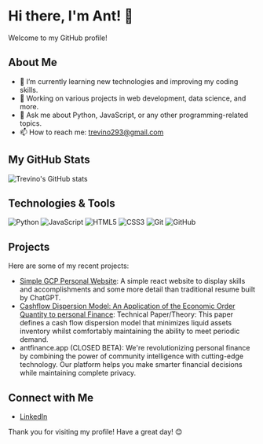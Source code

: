 # Hi there, I'm Ant! 👋

Welcome to my GitHub profile!

## About Me

- 🌱 I’m currently learning new technologies and improving my coding skills.
- 💼 Working on various projects in web development, data science, and more.
- 💬 Ask me about Python, JavaScript, or any other programming-related topics.
- 📫 How to reach me: trevino293@gmail.com

## My GitHub Stats

![Trevino's GitHub stats](https://github-readme-stats.vercel.app/api?username=trevino293&show_icons=true&theme=radical)

## Technologies & Tools

![Python](https://img.shields.io/badge/-Python-333333?style=flat&logo=python)
![JavaScript](https://img.shields.io/badge/-JavaScript-333333?style=flat&logo=javascript)
![HTML5](https://img.shields.io/badge/-HTML5-333333?style=flat&logo=html5)
![CSS3](https://img.shields.io/badge/-CSS3-333333?style=flat&logo=css3)
![Git](https://img.shields.io/badge/-Git-333333?style=flat&logo=git)
![GitHub](https://img.shields.io/badge/-GitHub-333333?style=flat&logo=github)

## Projects

Here are some of my recent projects:

- [Simple GCP Personal Website](https://github.com/trevino293/react-professional-website-ChatGPT): A simple react website to display skills and accomplishments and some more detail than traditional resume built by ChatGPT.
- [Cashflow Dispersion Model: An Application of the Economic Order Quantity to personal Finance](https://github.com/trevino293/CFD/blob/main/CFD.pdf): Technical Paper/Theory: This paper defines a cash flow dispersion model that minimizes liquid assets inventory whilst comfortably maintaining the ability to meet periodic demand.
- antfinance.app (CLOSED BETA): We're revolutionizing personal finance by combining the power of community intelligence with cutting-edge technology. Our platform helps you make smarter financial decisions while maintaining complete privacy.

## Connect with Me

- [LinkedIn](https://www.linkedin.com/in/anthony-trevinoo)

Thank you for visiting my profile! Have a great day! 😊
